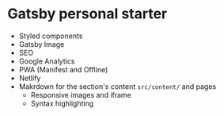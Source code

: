 # Gatsby personal starter

- Styled components
- Gatsby Image
- SEO
- Google Analytics
- PWA (Manifest and Offline)
- Netlify
- Makrdown for the section's content `src/content/` and pages
  - Responsive images and iframe
  - Syntax highlighting
